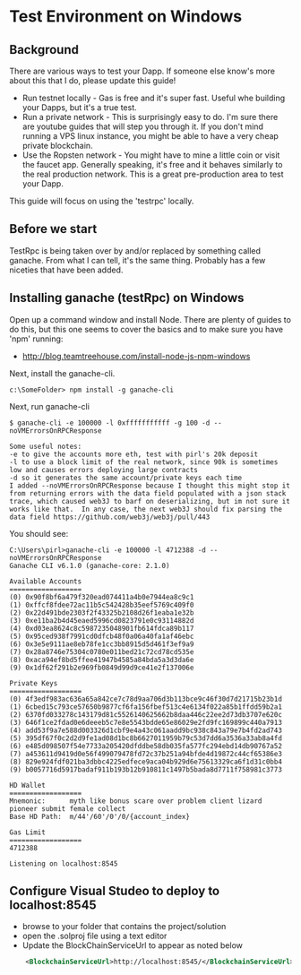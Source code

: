 # Test Environment on Windows


## Background
There are various ways to test your Dapp.  If someone else know's more about this that I do, please update this guide!
   * Run testnet locally - Gas is free and it's super fast.  Useful whe building your Dapps, but it's a true test. 
   * Run a private network - This is surprisingly easy to do.  I'm sure there are youtube guides that will step you through it.  If you don't mind running a VPS linux instance, you might be able to have a very cheap private blockchain.
   * Use the Ropsten network - You might have to mine a little coin or visit the faucet app.  Generally speaking, it's free and it behaves similarly to the real production network.  This is a great pre-production area to test your Dapp.
   
This guide will focus on using the 'testrpc' locally.
 
## Before we start
TestRpc is being taken over by and/or replaced by something called ganache.  From what I can tell, it's the same thing.  Probably has a few niceties that have been added.
 
 
## Installing ganache (testRpc) on Windows
Open up a command window and install Node.  There are plenty of guides to do this, but this one seems to cover the basics and to make sure you have 'npm' running:
  * http://blog.teamtreehouse.com/install-node-js-npm-windows 
  
Next, install the ganache-cli.

```
c:\SomeFolder> npm install -g ganache-cli
```


Next, run ganache-cli
```
$ ganache-cli -e 100000 -l 0xfffffffffff -g 100 -d --noVMErrorsOnRPCResponse 

Some useful notes:
-e to give the accounts more eth, test with pirl's 20k deposit
-l to use a block limit of the real network, since 90k is sometimes low and causes errors deploying large contracts
-d so it generates the same account/private keys each time
I added --noVMErrorsOnRPCResponse because I thought this might stop it from returning errors with the data field populated with a json stack trace, which caused web3J to barf on deserializing, but im not sure it works like that.  In any case, the next web3J should fix parsing the data field https://github.com/web3j/web3j/pull/443
```

You should see:
```
C:\Users\pirl>ganache-cli -e 100000 -l 4712388 -d --noVMErrorsOnRPCResponse
Ganache CLI v6.1.0 (ganache-core: 2.1.0)

Available Accounts
==================
(0) 0x90f8bf6a479f320ead074411a4b0e7944ea8c9c1
(1) 0xffcf8fdee72ac11b5c542428b35eef5769c409f0
(2) 0x22d491bde2303f2f43325b2108d26f1eaba1e32b
(3) 0xe11ba2b4d45eaed5996cd0823791e0c93114882d
(4) 0xd03ea8624c8c5987235048901fb614fdca89b117
(5) 0x95ced938f7991cd0dfcb48f0a06a40fa1af46ebc
(6) 0x3e5e9111ae8eb78fe1cc3bb8915d5d461f3ef9a9
(7) 0x28a8746e75304c0780e011bed21c72cd78cd535e
(8) 0xaca94ef8bd5ffee41947b4585a84bda5a3d3da6e
(9) 0x1df62f291b2e969fb0849d99d9ce41e2f137006e

Private Keys
==================
(0) 4f3edf983ac636a65a842ce7c78d9aa706d3b113bce9c46f30d7d21715b23b1d
(1) 6cbed15c793ce57650b9877cf6fa156fbef513c4e6134f022a85b1ffdd59b2a1
(2) 6370fd033278c143179d81c5526140625662b8daa446c22ee2d73db3707e620c
(3) 646f1ce2fdad0e6deeeb5c7e8e5543bdde65e86029e2fd9fc169899c440a7913
(4) add53f9a7e588d003326d1cbf9e4a43c061aadd9bc938c843a79e7b4fd2ad743
(5) 395df67f0c2d2d9fe1ad08d1bc8b6627011959b79c53d7dd6a3536a33ab8a4fd
(6) e485d098507f54e7733a205420dfddbe58db035fa577fc294ebd14db90767a52
(7) a453611d9419d0e56f499079478fd72c37b251a94bfde4d19872c44cf65386e3
(8) 829e924fdf021ba3dbbc4225edfece9aca04b929d6e75613329ca6f1d31c0bb4
(9) b0057716d5917badaf911b193b12b910811c1497b5bada8d7711f758981c3773

HD Wallet
==================
Mnemonic:      myth like bonus scare over problem client lizard pioneer submit female collect
Base HD Path:  m/44'/60'/0'/0/{account_index}

Gas Limit
==================
4712388

Listening on localhost:8545
```

## Configure Visual Studeo to deploy to localhost:8545
  * browse to your folder that contains the project/solution
  * open the .solproj file using a text editor
  * Update the BlockChainServiceUrl to appear as noted below
  ``` xml
      <BlockchainServiceUrl>http://localhost:8545/</BlockchainServiceUrl>
  ```
